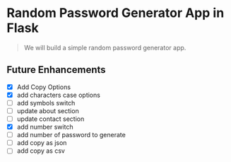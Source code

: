 # Random Password Generator App in Flask

> We will build a simple random password generator app.

## Future Enhancements

- [x] Add Copy Options
- [x] add characters case options
- [ ] add symbols switch
- [ ] update about section
- [ ] update contact section
- [x] add number switch
- [ ] add number of password to generate
- [ ] add copy as json
- [ ] add copy as csv
